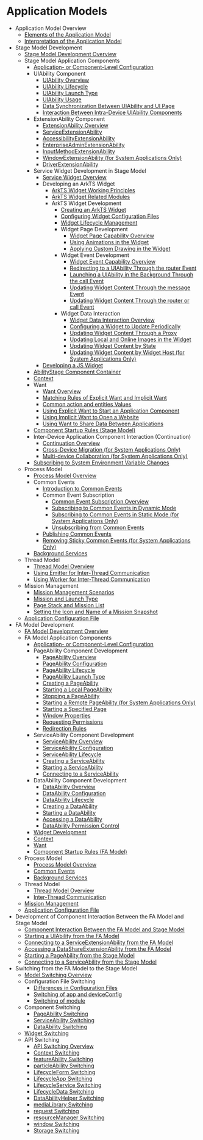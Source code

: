 # Application Models

- Application Model Overview
  - [Elements of the Application Model](application-model-composition.md)
  - [Interpretation of the Application Model](application-model-description.md)
- Stage Model Development
  - [Stage Model Development Overview](stage-model-development-overview.md)
  - Stage Model Application Components
    - [Application- or Component-Level Configuration](application-component-configuration-stage.md)
    - UIAbility Component
      - [UIAbility Overview](uiability-overview.md)
      - [UIAbility Lifecycle](uiability-lifecycle.md)
      - [UIAbility Launch Type](uiability-launch-type.md)
      - [UIAbility Usage](uiability-usage.md)
      - [Data Synchronization Between UIAbility and UI Page](uiability-data-sync-with-ui.md)
      - [Interaction Between Intra-Device UIAbility Components](uiability-intra-device-interaction.md)
    - ExtensionAbility Component
      - [ExtensionAbility Overview](extensionability-overview.md)
      - [ServiceExtensionAbility](serviceextensionability.md)
      - [AccessibilityExtensionAbility](accessibilityextensionability.md)
      - [EnterpriseAdminExtensionAbility](enterprise-extensionAbility.md)
      - [InputMethodExtensionAbility](inputmethodextentionability.md)
      - [WindowExtensionAbility (for System Applications Only)](windowextensionability.md)
      - [DriverExtensionAbility](driverextensionability.md)
    - Service Widget Development in Stage Model
      - [Service Widget Overview](service-widget-overview.md)
      - Developing an ArkTS Widget
        - [ArkTS Widget Working Principles](arkts-ui-widget-working-principles.md)
        - [ArkTS Widget Related Modules](arkts-ui-widget-modules.md)
        - ArkTS Widget Development
          - [Creating an ArkTS Widget](arkts-ui-widget-creation.md)
          - [Configuring Widget Configuration Files](arkts-ui-widget-configuration.md)
          - [Widget Lifecycle Management](arkts-ui-widget-lifecycle.md)
          - Widget Page Development
            - [Widget Page Capability Overview](arkts-ui-widget-page-overview.md)
            - [Using Animations in the Widget](arkts-ui-widget-page-animation.md)
            - [Applying Custom Drawing in the Widget](arkts-ui-widget-page-custom-drawing.md)
          - Widget Event Development
            - [Widget Event Capability Overview](arkts-ui-widget-event-overview.md)
            - [Redirecting to a UIAbility Through the router Event](arkts-ui-widget-event-router.md)
            - [Launching a UIAbility in the Background Through the call Event](arkts-ui-widget-event-call.md)
            - [Updating Widget Content Through the message Event](arkts-ui-widget-event-formextensionability.md)
            - [Updating Widget Content Through the router or call Event](arkts-ui-widget-event-uiability.md)
          - Widget Data Interaction
            - [Widget Data Interaction Overview](arkts-ui-widget-interaction-overview.md)
            - [Configuring a Widget to Update Periodically](arkts-ui-widget-update-by-time.md)
            - [Updating Widget Content Through a Proxy](arkts-ui-widget-update-by-proxy.md)
            - [Updating Local and Online Images in the Widget](arkts-ui-widget-image-update.md)
            - [Updating Widget Content by State](arkts-ui-widget-update-by-status.md)
            - [Updating Widget Content by Widget Host (for System Applications Only)](arkts-ui-widget-content-update.md)
      - [Developing a JS Widget](js-ui-widget-development.md)
    - [AbilityStage Component Container](abilitystage.md)
    - [Context](application-context-stage.md)
    - Want
      - [Want Overview](want-overview.md)
      - [Matching Rules of Explicit Want and Implicit Want](explicit-implicit-want-mappings.md)
      - [Common action and entities Values](actions-entities.md)
      - [Using Explicit Want to Start an Application Component](ability-startup-with-explicit-want.md)
      - [Using Implicit Want to Open a Website](ability-startup-with-implicit-want.md)
      - [Using Want to Share Data Between Applications](data-share-via-want.md)
    - [Component Startup Rules (Stage Model)](component-startup-rules.md)
    - Inter-Device Application Component Interaction (Continuation)
      - [Continuation Overview](inter-device-interaction-hop-overview.md)
      - [Cross-Device Migration (for System Applications Only)](hop-cross-device-migration.md)
      - [Multi-device Collaboration (for System Applications Only)](hop-multi-device-collaboration.md)
    - [Subscribing to System Environment Variable Changes](subscribe-system-environment-variable-changes.md)
  - Process Model
    - [Process Model Overview](process-model-stage.md)
    - Common Events
      - [Introduction to Common Events](common-event-overview.md)
      - Common Event Subscription
        - [Common Event Subscription Overview](common-event-subscription-overview.md)
        - [Subscribing to Common Events in Dynamic Mode](common-event-subscription.md)
        - [Subscribing to Common Events in Static Mode (for System Applications Only)](common-event-static-subscription.md)
        - [Unsubscribing from Common Events](common-event-unsubscription.md)
      - [Publishing Common Events](common-event-publish.md)
      - [Removing Sticky Common Events (for System Applications Only)](common-event-remove-sticky.md)
    - [Background Services](background-services.md)
  - Thread Model
    - [Thread Model Overview](thread-model-stage.md)
    - [Using Emitter for Inter-Thread Communication](itc-with-emitter.md)
    - [Using Worker for Inter-Thread Communication](itc-with-worker.md)
  - Mission Management
    - [Mission Management Scenarios](mission-management-overview.md)
    - [Mission and Launch Type](mission-management-launch-type.md)
    - [Page Stack and Mission List](page-mission-stack.md)
    - [Setting the Icon and Name of a Mission Snapshot](mission-set-icon-name-for-task-snapshot.md)
  - [Application Configuration File](config-file-stage.md)
- FA Model Development
  - [FA Model Development Overview](fa-model-development-overview.md)
  - FA Model Application Components
    - [Application- or Component-Level Configuration](application-component-configuration-fa.md)
    - PageAbility Component Development
      - [PageAbility Overview](pageability-overview.md)
      - [PageAbility Configuration](pageability-configuration.md)
      - [PageAbility Lifecycle](pageability-lifecycle.md)
      - [PageAbility Launch Type](pageability-launch-type.md)
      - [Creating a PageAbility](create-pageability.md)
      - [Starting a Local PageAbility](start-local-pageability.md)
      - [Stopping a PageAbility](stop-pageability.md)
      - [Starting a Remote PageAbility (for System Applications Only)](start-remote-pageability.md)
      - [Starting a Specified Page](start-page.md)
      - [Window Properties](window-properties.md)
      - [Requesting Permissions](request-permissions.md)
      - [Redirection Rules](redirection-rules.md)
    - ServiceAbility Component Development
      - [ServiceAbility Overview](serviceability-overview.md)
      - [ServiceAbility Configuration](serviceability-configuration.md)
      - [ServiceAbility Lifecycle](serviceability-lifecycle.md)
      - [Creating a ServiceAbility](create-serviceability.md)
      - [Starting a ServiceAbility](start-serviceability.md)
      - [Connecting to a ServiceAbility](connect-serviceability.md)
    - DataAbility Component Development
      - [DataAbility Overview](dataability-overview.md)
      - [DataAbility Configuration](dataability-configuration.md)
      - [DataAbility Lifecycle](dataability-lifecycle.md)
      - [Creating a DataAbility](create-dataability.md)
      - [Starting a DataAbility](start-dataability.md)
      - [Accessing a DataAbility](access-dataability.md)
      - [DataAbility Permission Control](dataability-permission-control.md)
    - [Widget Development](widget-development-fa.md)
    - [Context](application-context-fa.md)
    - [Want](want-fa.md)
    - [Component Startup Rules (FA Model)](component-startup-rules-fa.md)
  - Process Model
    - [Process Model Overview](process-model-fa.md)
    - [Common Events](common-event-fa.md)
    - [Background Services](rpc.md)
  - Thread Model
    - [Thread Model Overview](thread-model-fa.md)
    - [Inter-Thread Communication](itc-fa-overview.md)
  - [Mission Management](mission-management-fa.md)
  - [Application Configuration File](config-file-fa.md)
- Development of Component Interaction Between the FA Model and Stage Model
  - [Component Interaction Between the FA Model and Stage Model](fa-stage-interaction-overview.md)
  - [Starting a UIAbility from the FA Model](start-uiability-from-fa.md)
  - [Connecting to a ServiceExtensionAbility from the FA Model](bind-serviceextensionability-from-fa.md)
  - [Accessing a DataShareExtensionAbility from the FA Model](access-datashareextensionability-from-fa.md)
  - [Starting a PageAbility from the Stage Model](start-pageability-from-stage.md)
  - [Connecting to a ServiceAbility from the Stage Model](bind-serviceability-from-stage.md)
- Switching from the FA Model to the Stage Model
  - [Model Switching Overview](model-switch-overview.md)
  - Configuration File Switching
    - [Differences in Configuration Files](configuration-file-diff.md)
    - [Switching of app and deviceConfig](app-deviceconfig-switch.md)
    - [Switching of module](module-switch.md)
  - Component Switching
    - [PageAbility Switching](pageability-switch.md)
    - [ServiceAbility Switching](serviceability-switch.md)
    - [DataAbility Switching](dataability-switch.md)
  - [Widget Switching](widget-switch.md)
  - API Switching
    - [API Switching Overview](api-switch-overview.md)
    - [Context Switching](context-switch.md)
    - [featureAbility Switching](featureability-switch.md)
    - [particleAbility Switching](particleability-switch.md)
    - [LifecycleForm Switching](lifecycleform-switch.md)
    - [LifecycleApp Switching](lifecycleapp-switch.md)
    - [LifecycleService Switching](lifecycleservice-switch.md)
    - [LifecycleData Switching](lifecycledata-switch.md)
    - [DataAbilityHelper Switching](dataabilityhelper-switch.md)
    - [mediaLibrary Switching](medialibrary-switch.md)
    - [request Switching](request-switch.md)
    - [resourceManager Switching](resourcemanager-switch.md)
    - [window Switching](window-switch.md)
    - [Storage Switching](storage-switch.md)
